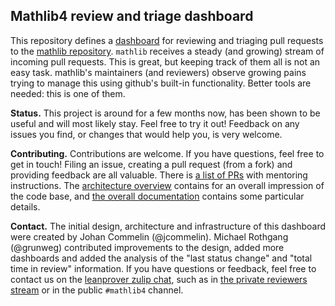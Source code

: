 ## Mathlib4 review and triage dashboard

This repository defines a [dashboard](https://leanprover-community.github.io/queueboard/index.html) for reviewing and triaging pull requests to the [mathlib repository](github.com/leanprover-community/mathlib4/). `mathlib` receives a steady (and growing) stream of incoming pull requests. This is great, but keeping track of them all is not an easy task. mathlib's maintainers (and reviewers) observe growing pains trying to manage this using github's built-in functionality. Better tools are needed: this is one of them.

**Status.** This project is around for a few months now, has been shown to be useful and will most likely stay. Feel free to try it out! Feedback on any issues you find, or changes that would help you, is very welcome.

**Contributing.** Contributions are welcome. If you have questions, feel free to get in touch!
Filing an issue, creating a pull request (from a fork) and providing feedback are all valuable.
There is <a href="https://github.com/leanprover-community/queueboard/issues?q=is%3Aissue%20state%3Aopen%20label%3Ahas-mentoring-instructions">a list of PRs</a> with mentoring instructions.
The [architecture overview](ARCHITECTURE.md) contains for an overall impression of the code base, and [the overall documentation](docs.md) contains some particular details.

**Contact.** The initial design, architecture and infrastructure of this dashboard were created by Johan Commelin (@jcommelin). Michael Rothgang (@grunweg) contributed improvements to the design, added more dashboards and added the analysis of the "last status change" and "total time in review" information.
If you have questions or feedback, feel free to contact us on the [leanprover zulip chat](https://leanprover.zulipchat.com), such as in [the private reviewers stream](https://leanprover.zulipchat.com/#narrow/stream/345428-mathlib-reviewers/topic/proof.20of.20concept.20review.20dashboard) or in the public `#mathlib4` channel.

